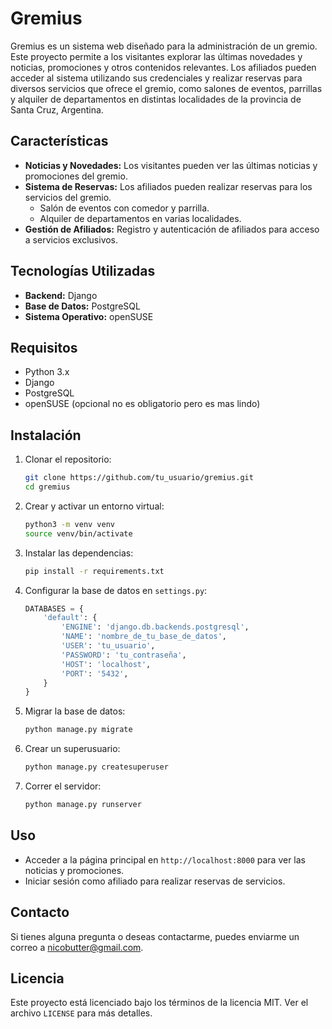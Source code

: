 # Gremius

Gremius es un sistema web diseñado para la administración de un gremio. Este proyecto permite a los visitantes explorar las últimas novedades y noticias, promociones y otros contenidos relevantes. Los afiliados pueden acceder al sistema utilizando sus credenciales y realizar reservas para diversos servicios que ofrece el gremio, como salones de eventos, parrillas y alquiler de departamentos en distintas localidades de la provincia de Santa Cruz, Argentina.

## Características

- **Noticias y Novedades:** Los visitantes pueden ver las últimas noticias y promociones del gremio.
- **Sistema de Reservas:** Los afiliados pueden realizar reservas para los servicios del gremio.
  - Salón de eventos con comedor y parrilla.
  - Alquiler de departamentos en varias localidades.
- **Gestión de Afiliados:** Registro y autenticación de afiliados para acceso a servicios exclusivos.

## Tecnologías Utilizadas

- **Backend:** Django
- **Base de Datos:** PostgreSQL
- **Sistema Operativo:** openSUSE

## Requisitos

- Python 3.x
- Django
- PostgreSQL
- openSUSE (opcional no es obligatorio pero es mas lindo)

## Instalación

1. Clonar el repositorio:

    ```sh
    git clone https://github.com/tu_usuario/gremius.git
    cd gremius
    ```

2. Crear y activar un entorno virtual:

    ```sh
    python3 -m venv venv
    source venv/bin/activate
    ```

3. Instalar las dependencias:

    ```sh
    pip install -r requirements.txt
    ```

4. Configurar la base de datos en `settings.py`:

    ```python
    DATABASES = {
        'default': {
            'ENGINE': 'django.db.backends.postgresql',
            'NAME': 'nombre_de_tu_base_de_datos',
            'USER': 'tu_usuario',
            'PASSWORD': 'tu_contraseña',
            'HOST': 'localhost',
            'PORT': '5432',
        }
    }
    ```

5. Migrar la base de datos:

    ```sh
    python manage.py migrate
    ```

6. Crear un superusuario:

    ```sh
    python manage.py createsuperuser
    ```

7. Correr el servidor:

    ```sh
    python manage.py runserver
    ```

## Uso

- Acceder a la página principal en `http://localhost:8000` para ver las noticias y promociones.
- Iniciar sesión como afiliado para realizar reservas de servicios.

## Contacto

Si tienes alguna pregunta o deseas contactarme, puedes enviarme un correo a [nicobutter@gmail.com](mailto:nicobutter@gmail.com).

## Licencia

Este proyecto está licenciado bajo los términos de la licencia MIT. Ver el archivo `LICENSE` para más detalles.

